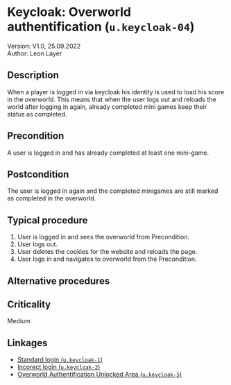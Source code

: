 # Keycloak: Overworld authentification (`u.keycloak-04`)


Version: V1.0, 25.09.2022 \
Author: Leon Layer

## Description

When a player is logged in via keycloak his identity is used to load his score in the overworld. 
This means that when the user logs out and reloads the world after logging in again, already completed mini games keep their status as completed. 

## Precondition

A user is logged in and has already completed at least one mini-game.

## Postcondition

The user is logged in again and the completed minigames are still marked as completed in the overworld. 

## Typical procedure

1. User is logged in and sees the overworld from Precondition.
2. User logs out.
3. User deletes the cookies for the website and reloads the page.
4. User logs in and navigates to overworld from the Precondition.

## Alternative procedures


## Criticality

Medium

## Linkages

- [Standard login (`u.keycloak-1`)](u-keycloak-01-standard-login.md)
- [Incorect login (`u.keycloak-2`)](u-keycloak-02-incorect-login.md)
- [Overworld Authentification Unlocked Area (`u.keycloak-5`)](u-keycloak-05-overworld-authentification-unlocked-area.md)
